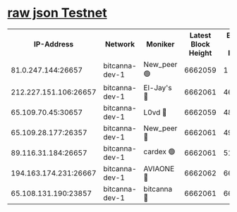 [raw json Testnet](https://rpc-check.bcat.stavr.tech/bcat/rpc-bcat-result.json)
=


<table><tr><th>IP-Address</th><th>Network</th><th>Moniker</th><th>Latest Block Height</th><th>Earliest Block Height</th><th>Catching Up</th><th>Tx Index</th><th>Voting Power</th><th>Scan Time</th></tr><tr><td>81.0.247.144:26657</td><td>bitcanna-dev-1</td><td>New_peer 🟢</td><td>6662059</td><td>1</td><td>False</td><td>on</td><td>0</td><td>2024-02-29T11:00:53.422862030UTC</td></tr><tr><td>212.227.151.106:26657</td><td>bitcanna-dev-1</td><td>El-Jay's 🔴</td><td>6662061</td><td>4670391</td><td>False</td><td>on</td><td>2218164</td><td>2024-02-29T11:01:00.137868766UTC</td></tr><tr><td>65.109.70.45:30657</td><td>bitcanna-dev-1</td><td>L0vd 🔴</td><td>6662059</td><td>4828155</td><td>False</td><td>on</td><td>307920</td><td>2024-02-29T11:00:53.787140957UTC</td></tr><tr><td>65.109.28.177:26357</td><td>bitcanna-dev-1</td><td>New_peer 🔴</td><td>6662061</td><td>4952911</td><td>False</td><td>on</td><td>2237067</td><td>2024-02-29T11:01:00.861693331UTC</td></tr><tr><td>89.116.31.184:26657</td><td>bitcanna-dev-1</td><td>cardex 🟢</td><td>6662061</td><td>5185001</td><td>False</td><td>on</td><td>0</td><td>2024-02-29T11:01:00.540651704UTC</td></tr><tr><td>194.163.174.231:26667</td><td>bitcanna-dev-1</td><td>AVIAONE 🔴</td><td>6662062</td><td>6654481</td><td>False</td><td>on</td><td>1949865</td><td>2024-02-29T11:01:09.751191367UTC</td></tr><tr><td>65.108.131.190:23857</td><td>bitcanna-dev-1</td><td>bitcanna 🔴</td><td>6662061</td><td>6658061</td><td>False</td><td>off</td><td>378446</td><td>2024-02-29T11:01:01.187120633UTC</td></tr></table>